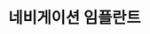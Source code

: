 ---
id: 3
title: 네비게이션 임플란트
caption: 정확하고 안전한 임플란트 식립
url: https://leaderscpa.com/merchant/coconut_implant/
category: Life
device: PC, Mobile
---